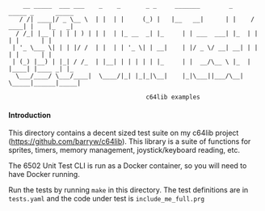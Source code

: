         __ _____  ___ ___    _    _       _ _     _______        _      _____ _      _____
       / /| ____|/ _ \__ \  | |  | |     (_) |   |__   __|      | |    / ____| |    |_   _|
      / /_| |__ | | | | ) | | |  | |_ __  _| |_     | | ___  ___| |_  | |    | |      | |
     | '_ \___ \| | | |/ /  | |  | | '_ \| | __|    | |/ _ \/ __| __| | |    | |      | |
     | (_) |__) | |_| / /_  | |__| | | | | | |_     | |  __/\__ \ |_  | |____| |____ _| |_
      \___/____/ \___/____|  \____/|_| |_|_|\__|    |_|\___||___/\__|  \_____|______|_____|

                                          c64lib examples

#### Introduction

This directory contains a decent sized test suite on my c64lib project (https://github.com/barryw/c64lib). This library is a suite of functions for sprites, timers, memory management, joystick/keyboard reading, etc.

The 6502 Unit Test CLI is run as a Docker container, so you will need to have Docker running.

Run the tests by running `make` in this directory. The test definitions are in `tests.yaml` and the code under test is `include_me_full.prg`
